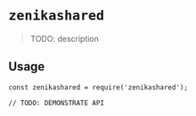 # `zenikashared`

> TODO: description

## Usage

```
const zenikashared = require('zenikashared');

// TODO: DEMONSTRATE API
```
